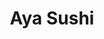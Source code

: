 ---
layout: place
title: Aya Sushi
permalink: /new-york/new-york/aya-sushi.html
stateAbbr: NY
stateName: New York
cityName: New York
seo:
  type: restaurant
  links: http://www.ayasushinewyork.com/
place_id: ChIJM3uuJq1ZwokRyQ7JC-KW_6w
photos:
  - name: >-
      places/ChIJM3uuJq1ZwokRyQ7JC-KW_6w/photos/AeeoHcIyLOcs42XM-31Evmv9XzulHePM565K2WKcOEcTjTQO_-52-vWfO7RV4C2SNo8n3n7VtcDKpCaeb_iQ2KrVTVat_fiD6oNvJeIbthiD4F7QUGUCj_9tybWs1HYuhUv4xOfMGpuue1AaFXRG6uVZsvf2n8IMJ_B-bsP2pIsWvB_hAGNoCkWoYr03T4k1FN7VKwInnERF8St-thodlb-wxNvy2ZFzP7UMXEI_0LVhi5x_9g8yw8_QmivD1pSeuDVlFgBUNhrDD0UWInmiTDKPnIjY62ZXr1bFjHEjsNkUIOKXpLRNSwGuZOELofBzIhNt_nXpCmIA2X_dyGtyEEQBtdBm4HWJ4HxPxWfXWnAA4dvhtZ3K2wQ3dzLTXYmrsaw8bnVoenz6Fz2TuhO6cuCWWf0aclf68DgFYYoF6jajs3FTE5DV
    widthPx: 4032
    heightPx: 3024
    authorAttributions:
      - displayName: Lenny Mauricio
        uri: https://maps.google.com/maps/contrib/102198218803852753632
        photoUri: >-
          https://lh3.googleusercontent.com/a-/ALV-UjW6v0k46hVlMP3T6747utqsPpLwgm0pkBJXa5hvpoHRZv3_S1Vw=s100-p-k-no-mo
    flagContentUri: >-
      https://www.google.com/local/imagery/report/?cb_client=maps_api_places.places_api&image_key=!1e10!2sCIHM0ogKEICAgIDut_vx9AE&hl=en-US
    googleMapsUri: >-
      https://www.google.com/maps/place//data=!3m4!1e2!3m2!1sCIHM0ogKEICAgIDut_vx9AE!2e10!4m2!3m1!1s0x89c259ad26ae7b33:0xacff96e20bc90ec9
  - name: >-
      places/ChIJM3uuJq1ZwokRyQ7JC-KW_6w/photos/AeeoHcLcjFb1aNX-yQoDWRSljEvUKEjD445a0u8jFkYaXlDqKcIt-tweSf3pu1c_hrTrXNiK3G1VAobGNhzkNkcjBPgcQoJ0RacJ87lWwlHQFWM6sxKYLP3Ri-ZA_K1SH6gag78jEwvAuKSnXjIJPFmtyl4cQzKiiVMHM_CtI2ymYGS9YXd7naaDEiGoEhbDjDssoCL7ykugColejihYv9zZ68eobpMkxebdXSIddBZChCFVd2tn8mw8mRfTgeNVDryyvDj8EZORDqoh_I3cUTcGhIpWxba5Nukh6rfXC5jmY3R3X38GYamVJkLOzSGn11FxMswBfnWVYMC68_dZZ4tYoFuO0NNtaYSWB4K9H8I-SjgV3PX0GIuGQMnJig3FlDvZsI5Sq8MMFnGQ4uwWfquqGj9VUI3HjFYecYH-CQ0-61Ek0g
    widthPx: 794
    heightPx: 1064
    authorAttributions:
      - displayName: Aymê Sena
        uri: https://maps.google.com/maps/contrib/110055916092652340465
        photoUri: >-
          https://lh3.googleusercontent.com/a-/ALV-UjUumLNgqYl5ZtshdJgsBikiB271YOjEIh-N9fkKwa6WHA-koi7x=s100-p-k-no-mo
    flagContentUri: >-
      https://www.google.com/local/imagery/report/?cb_client=maps_api_places.places_api&image_key=!1e10!2sCIHM0ogKEICAgICjzYekJQ&hl=en-US
    googleMapsUri: >-
      https://www.google.com/maps/place//data=!3m4!1e2!3m2!1sCIHM0ogKEICAgICjzYekJQ!2e10!4m2!3m1!1s0x89c259ad26ae7b33:0xacff96e20bc90ec9
  - name: >-
      places/ChIJM3uuJq1ZwokRyQ7JC-KW_6w/photos/AeeoHcLwpCTWkxEQJ-dcuEBj1R2zNMV0TQg5RW6uqIV0O8gpyT6kahijKWM1Vd-OlHN-CQtOqFwN8vj4B9xwx6B7kql0bQVmIdkqOIuZYV7Bcka84hElng9RqvVk42kHXZFc00hpDDG0Z5Z98IPVyTQG74Rr0vs8i4VtqA7h1Pj6Xd5mBqDPwg_uHsgCQvPksRoQZc4r96LbmAZd-q-O5xNCGcnyKYXvA_6UkgzI5Ol3v96a28C26VEEICz8zVKgzQnlGxdjydOsQ7XWsa1fvlFdTVPrCNHago6HTjGy8Iqi2uzdsRFmNv4NV4Tc_pMejQrJSw2EpZnfD4yYdGVo_SLYYXFTGtYttdP3lvGSJFPOT3AVe7s5K9HtdYcH-blpj5G3nVtGpZnsX-hjhTs86zsw46mCkNyqIzmMcSle5Ejcwhxcow
    widthPx: 2268
    heightPx: 4032
    authorAttributions:
      - displayName: Alek Lozan
        uri: https://maps.google.com/maps/contrib/103144385287016419237
        photoUri: >-
          https://lh3.googleusercontent.com/a-/ALV-UjWulbCTdpFkpiAOqHCQuTSvYqOLRQFDlJgbLVVluQSIDnDXiipb=s100-p-k-no-mo
    flagContentUri: >-
      https://www.google.com/local/imagery/report/?cb_client=maps_api_places.places_api&image_key=!1e10!2sCIHM0ogKEICAgIDejOviBQ&hl=en-US
    googleMapsUri: >-
      https://www.google.com/maps/place//data=!3m4!1e2!3m2!1sCIHM0ogKEICAgIDejOviBQ!2e10!4m2!3m1!1s0x89c259ad26ae7b33:0xacff96e20bc90ec9
  - name: >-
      places/ChIJM3uuJq1ZwokRyQ7JC-KW_6w/photos/AeeoHcLpSw6vQArjBzPrtn0R_D_5Q-zsx_tbz-JYVvU65qaLM0DL3jzcctENE22TMOS0o65czQK3JBTr6KPzbN0Rorj29KfZxE1GcOKA_vqG6Ns3GS-USB4EtzN7o87jOBW6_WhQZxGpWnatlMRdzVTr2epQfyvkMaby8yeY-9w-kybSMhxNOwT8ucOYGuUOIxjO8SiISOqtvQ23bACpDVCACvZ7AsUa7Ay491O1zZb0Uw628sYbvVTWAPMRPIDXxdkOynRdDs2EoQFQO4zcJn7a-ZNfvwLPuUaWMxpsK595jg4T7wiWSfhphhpni-jK2QEfbgbjqAbuhVzNayXBAa6yw9kinIC9cDFiZg9zytu7PjiG_HSAC5iQqHKnqgJLtkbrMsBzD_HOcPAp7E97GT7H6tNCpfWo9wKqTf5EFIm8UlHNoik5
    widthPx: 4032
    heightPx: 1960
    authorAttributions:
      - displayName: Dereje Hailu
        uri: https://maps.google.com/maps/contrib/108575574014845199832
        photoUri: >-
          https://lh3.googleusercontent.com/a-/ALV-UjUOJNoijh4ZR6qmjq8LoF3taxLXA-klo4a7UCnZcvORM2RuvedQSw=s100-p-k-no-mo
    flagContentUri: >-
      https://www.google.com/local/imagery/report/?cb_client=maps_api_places.places_api&image_key=!1e10!2sCIHM0ogKEICAgICsytv_gAE&hl=en-US
    googleMapsUri: >-
      https://www.google.com/maps/place//data=!3m4!1e2!3m2!1sCIHM0ogKEICAgICsytv_gAE!2e10!4m2!3m1!1s0x89c259ad26ae7b33:0xacff96e20bc90ec9
  - name: >-
      places/ChIJM3uuJq1ZwokRyQ7JC-KW_6w/photos/AeeoHcL8qXey5_puX8HzJ_alvnkw7vdWMWrphLXLh4mwNxzAO-FQuY8GvjuD0-vP0tegFUSOqSnwQhMdj7X7BuTEYr5xU7I8Qc-clhR9dnH-nUh4kk9EJq58dWMqxXOPBbAcDj90JWw4r4PnrGDwirs1BNiQ2l3cyIAwyeha0X1TP3E5jPvq_sUJTqzrau3dVoYkb0G7T-lYC7EJowBjKQWeDRdJnjIRvY_awcxV-bSclMpJxfZec_muWP_ZJMLowLNysDLZ8-K4yZ9NS_rNz7pN8kYyJ8edldtA69-iwLv2wOh5StX9qWbBtDJpeev_ExeB_FCWkmih92J8h2g1_4DMit_Hw5bRSoTu0cI1zgHk5e4xEBFi1-lTXftzZHD5PLu9lYf8SMQtsIt8KDa3WNXH_zERuW0vgU5CC2OubGj0lyH63ln8GM8Y1GMMB1KKIIaT
    widthPx: 2268
    heightPx: 4032
    authorAttributions:
      - displayName: B M
        uri: https://maps.google.com/maps/contrib/101364568736853823476
        photoUri: >-
          https://lh3.googleusercontent.com/a/ACg8ocIW2bblecD4LxVsWPJL5vx6o8LYoZ9KlulVLcQORGVDG_gSUg=s100-p-k-no-mo
    flagContentUri: >-
      https://www.google.com/local/imagery/report/?cb_client=maps_api_places.places_api&image_key=!1e10!2sCIABIhADycKzkCXwvmgBn5cADR82&hl=en-US
    googleMapsUri: >-
      https://www.google.com/maps/place//data=!3m4!1e2!3m2!1sCIABIhADycKzkCXwvmgBn5cADR82!2e10!4m2!3m1!1s0x89c259ad26ae7b33:0xacff96e20bc90ec9
  - name: >-
      places/ChIJM3uuJq1ZwokRyQ7JC-KW_6w/photos/AeeoHcJQcnllhr3XbmzD_Rno68Cd0-VN7tEd0a_yje9yBaKmukfZSqy08usYGktq5MOSUk4y4Xlo48aqMRXFiapv4DMBeI8w4GMyqpoEcCGXQF0jyFZcK-gjCZW7r_g5oaE11JuB62H16n7K82Zh2OAzI3gUlKOE8O8DL6LLbPTfKqJGUuQaJjkkrFFfYoyLnTSm4s8kdDklcVxblEiI-eEDundFvtSCVx7Kj4N2gLkGOQBE2FyrhV-FwdjzZACUt0s8FNQSk4wvPOx5PXBtGyt7dKgJu1bc50h9Sm3gBbODWXjwromDeDTDnSxNETdZBrnIXCFIAjWYMfovup8F9N6Mkc_DyUumfnc0_Tp2HdeCWMuNCeUo0-E5L-U0_7xGnG7R0t1SZtq7-6JtxuYPE201IkL8-F6ZoZcTtF5TpUXxvy1vzJvX
    widthPx: 3072
    heightPx: 4096
    authorAttributions:
      - displayName: Patrice Calvert
        uri: https://maps.google.com/maps/contrib/100211367441112704734
        photoUri: >-
          https://lh3.googleusercontent.com/a-/ALV-UjWdsAwH3OP_v6RDrckaT9HUJME6TtdiCCPKs11YGf7jR-RPuHU5=s100-p-k-no-mo
    flagContentUri: >-
      https://www.google.com/local/imagery/report/?cb_client=maps_api_places.places_api&image_key=!1e10!2sCIHM0ogKEICAgICj68mWgAE&hl=en-US
    googleMapsUri: >-
      https://www.google.com/maps/place//data=!3m4!1e2!3m2!1sCIHM0ogKEICAgICj68mWgAE!2e10!4m2!3m1!1s0x89c259ad26ae7b33:0xacff96e20bc90ec9
  - name: >-
      places/ChIJM3uuJq1ZwokRyQ7JC-KW_6w/photos/AeeoHcLAgR2_cAiBsnQLz9C9pOly3czUdZuH2kRK0sQr1f72ZdXp-DbXmmZ23KqvoxuQCrTF3efK4eLhI9fWcn62I55aNgf9l4qrC0mO-DoE3dQbpiKJMa0mAJ-JiKEoNPzsXBRifZ2Q11fzxQWjqW0lnXN5Y_2UwFdSdDkIqAp8j3Yti11RvRxd-1JH8DjBBY9zo9qPkZNNehQJIOg6pFImXhzzIYY3sRRoS0nMrJmE-vsphMVl6yJv2yVdhImGERb4JsCqUwvtsF7C0hir0LqEsfO9HobsPgSiy9RWrEgBWnzs7b9CAX4-9lmFyfsvHEWpQ2o4xcrGDMfM4ZGXduePJ-u-j9W7gYJs0SMMzWe5gCfPEF_bVJVlABjfNktQxCeeHc5bAAlWAXwU23XK_7mxMzgwmmGbxebQ3CzkmdD8pZ5nu_pT
    widthPx: 1280
    heightPx: 720
    authorAttributions:
      - displayName: S Ng
        uri: https://maps.google.com/maps/contrib/111033617568048894597
        photoUri: >-
          https://lh3.googleusercontent.com/a/ACg8ocLwv-3smRjwvV4yd2tF1H0x7bdNtK5AMIe80OnWGS7iGuCj7yMc=s100-p-k-no-mo
    flagContentUri: >-
      https://www.google.com/local/imagery/report/?cb_client=maps_api_places.places_api&image_key=!1e10!2sCIHM0ogKEICAgICRvvTfjgE&hl=en-US
    googleMapsUri: >-
      https://www.google.com/maps/place//data=!3m4!1e2!3m2!1sCIHM0ogKEICAgICRvvTfjgE!2e10!4m2!3m1!1s0x89c259ad26ae7b33:0xacff96e20bc90ec9
  - name: >-
      places/ChIJM3uuJq1ZwokRyQ7JC-KW_6w/photos/AeeoHcKYoEVIL9ORUyTEqIhuIRitGqnwCpJeVKNa4MO98t5zoW3pmAPOa9XrTWW22I79SlLxjmTj2UnO81V1HdK5ko20mCOi59K9la5qK-RVQ8gDjApPzZAIiMAJacwUc-TpKMeb2W0RJN-thiQYSjj0rh4bkSBZrFaZ4vzMjQ6XZBa1cMOnqPDqm-T16ZdZdWuzN3STAtZNwmC_zE-rdge09wU6mTjYWdRnfLKXaMkImvPdUzVpyjelPDXzKiBCriV_PyWDqnq9vf7zEHXnZ_Ewu7MjfS9vTE_5kDZTIttoEHJhqM1WmXqnxKdZjtLEnX6PVHQJRpJUe5-E1QMMI-HV4OZHVcPj2DXl98k3ChqJ7sqKNT2o8woxVdkheffTZ8L0vutVQrP5KXSis04J3WzWYP7Eh7x7AuEA1v8iQ86VGf6KfPPq
    widthPx: 3096
    heightPx: 4128
    authorAttributions:
      - displayName: Helene Plantier
        uri: https://maps.google.com/maps/contrib/116228854900151864138
        photoUri: >-
          https://lh3.googleusercontent.com/a-/ALV-UjXI7xH4NongkEpAswddJlodWPNeOS1EeE414kkZ0gaKzhLibNU=s100-p-k-no-mo
    flagContentUri: >-
      https://www.google.com/local/imagery/report/?cb_client=maps_api_places.places_api&image_key=!1e10!2sCIHM0ogKEICAgICh2oOy5gE&hl=en-US
    googleMapsUri: >-
      https://www.google.com/maps/place//data=!3m4!1e2!3m2!1sCIHM0ogKEICAgICh2oOy5gE!2e10!4m2!3m1!1s0x89c259ad26ae7b33:0xacff96e20bc90ec9
  - name: >-
      places/ChIJM3uuJq1ZwokRyQ7JC-KW_6w/photos/AeeoHcIos9e5acH8anjLSoFeECKkp3BBaLiI7cD36Qv1SRn_B2BFNB1_B9AFGhb1PhXdVvTGc4wpdKqpzfpjCc3TuwDFgq_AmFHRlhkkyUzQ-moG-6F8YO_SiYrxq6jtnUY5W9dYUrtZbf50XVP3mOge5Q0KtsDv7TSudW5QotIwYYkX3FmLRcNP5Nx_QqknyrRx33LsL082KLAuEPluBl2Zjkdba59f33Irr3-DoPPxWPirXEwSvn6yJyABxr8fS57nUrGiiiU_TJHKNl_D9lT5qBb5uQgl0k6tPRAZdMRsWHPQ6ZjR3cu-S3WQVkLD1G8ykHsPqZXbb26E7NKEe3r8LFgMYxGWVe-R21eEAqecXpi1_K77US9M5BVZkmceB5_XKhBZ3R_P_3M4lOR-0iHI3Xvtqznq6X3OZv8tjolEESX1mA
    widthPx: 4000
    heightPx: 3000
    authorAttributions:
      - displayName: MIN CHEOL KIM
        uri: https://maps.google.com/maps/contrib/109493924021662804311
        photoUri: >-
          https://lh3.googleusercontent.com/a-/ALV-UjUQkpPYIxXnJxND785o24oM6NVvpQMBVmX1T4Iyza8ONuEuQgMXuw=s100-p-k-no-mo
    flagContentUri: >-
      https://www.google.com/local/imagery/report/?cb_client=maps_api_places.places_api&image_key=!1e10!2sCIHM0ogKEICAgIDt96ehWA&hl=en-US
    googleMapsUri: >-
      https://www.google.com/maps/place//data=!3m4!1e2!3m2!1sCIHM0ogKEICAgIDt96ehWA!2e10!4m2!3m1!1s0x89c259ad26ae7b33:0xacff96e20bc90ec9
  - name: >-
      places/ChIJM3uuJq1ZwokRyQ7JC-KW_6w/photos/AeeoHcJDjvesho6vzeRxR1npxBPws7mxhNFCOWwNwPx8-fxBTGi47Fnki171xBhToJbvtJUA1CL60IZd57hWkcW3F2KNxEtFaPpn1SySyLwvPz8PRc1djijeDy0dvnqlo637PcHMG7G2AcP4J3NWysUn3nfNTSv3rLXaifZwaZ4qd9bR1yvLg1PSPuCkstI6WBREqNom7wiLCKqzmhDr3EajycseE76a816gCMpZCtWFXy7GDF2MgwEapEzTX7U9eZaR68ptinfOd1N48Y4TfXWskEa4YXAdgCuCx8DM0sxKPfPr7Oafov0Ss-T64K0ioEw77okF_ipWWYdbPrZDKm-AXwVm7DSW4zrJnA5_szKrmje4pFdiTZmpowCHfZDPKFYK9lpLpA3Gkd7shNGt6JC6gtChuacJH6k5aOxfxSrbbvvnZ36A
    widthPx: 4000
    heightPx: 3000
    authorAttributions:
      - displayName: MIN CHEOL KIM
        uri: https://maps.google.com/maps/contrib/109493924021662804311
        photoUri: >-
          https://lh3.googleusercontent.com/a-/ALV-UjUQkpPYIxXnJxND785o24oM6NVvpQMBVmX1T4Iyza8ONuEuQgMXuw=s100-p-k-no-mo
    flagContentUri: >-
      https://www.google.com/local/imagery/report/?cb_client=maps_api_places.places_api&image_key=!1e10!2sCIHM0ogKEICAgIDt96eh2AE&hl=en-US
    googleMapsUri: >-
      https://www.google.com/maps/place//data=!3m4!1e2!3m2!1sCIHM0ogKEICAgIDt96eh2AE!2e10!4m2!3m1!1s0x89c259ad26ae7b33:0xacff96e20bc90ec9
address: 314 W 39th St, New York, NY 10018, USA
street: 314 W 39th St
city: New York
state: NY
zip: '10018'
country: USA
neighborhood: null
latitude: '40.755486'
longitude: '-73.992178'
accessibility_options:
  wheelchairAccessibleParking: false
business_status: OPERATIONAL
name: Aya Sushi
google_maps_links:
  directionsUri: >-
    https://www.google.com/maps/dir//''/data=!4m7!4m6!1m1!4e2!1m2!1m1!1s0x89c259ad26ae7b33:0xacff96e20bc90ec9!3e0
  placeUri: https://maps.google.com/?cid=12465848191189323465
  writeAReviewUri: >-
    https://www.google.com/maps/place//data=!4m3!3m2!1s0x89c259ad26ae7b33:0xacff96e20bc90ec9!12e1
  reviewsUri: >-
    https://www.google.com/maps/place//data=!4m4!3m3!1s0x89c259ad26ae7b33:0xacff96e20bc90ec9!9m1!1b1
  photosUri: >-
    https://www.google.com/maps/place//data=!4m3!3m2!1s0x89c259ad26ae7b33:0xacff96e20bc90ec9!10e5
primary_type: Sushi Restaurant
opening_hours:
  regular: null
  current: null
secondary_opening_hours:
  regular:
    weekdayDescriptions: null
    type: null
  current:
    weekdayDescriptions: null
    type: null
phone: (212) 221-5849
price_level: PRICE_LEVEL_MODERATE
price_range: $10 &ndash; $20
rating: '4.3'
rating_count: 0
website: http://www.ayasushinewyork.com/
description: >-
  Discover Aya Sushi in New York, NY$$$Aya Sushi in New York, NY, offers a
  welcoming spot for enjoying fresh sushi and classic Japanese dishes in a cozy,
  efficient environment. This unassuming venue specializes in a range of
  familiar entrees and rolls, making it an ideal choice for those seeking
  authentic flavors without the fuss. With quick service and a focus on quality
  ingredients, it's perfect for diners looking for reliable Japanese cuisine in
  the bustling city. Whether you're in the mood for expertly prepared sushi or
  hearty options, this spot delivers a straightforward yet satisfying experience
  that appeals to locals and visitors alike.
generative_summary: >-
  Discover Aya Sushi in New York, NY$$$Aya Sushi in New York, NY, offers a
  welcoming spot for enjoying fresh sushi and classic Japanese dishes in a cozy,
  efficient environment. This unassuming venue specializes in a range of
  familiar entrees and rolls, making it an ideal choice for those seeking
  authentic flavors without the fuss. With quick service and a focus on quality
  ingredients, it's perfect for diners looking for reliable Japanese cuisine in
  the bustling city. Whether you're in the mood for expertly prepared sushi or
  hearty options, this spot delivers a straightforward yet satisfying experience
  that appeals to locals and visitors alike.
generative_disclosure: Summarized by AI using the Grok-3-Mini model.
reviews:
  - name: >-
      places/ChIJM3uuJq1ZwokRyQ7JC-KW_6w/reviews/ChZDSUhNMG9nS0VJQ0FnSURmNXRuWUt3EAE
    relativePublishTimeDescription: 3 months ago
    rating: 3
    text:
      text: >-
        Super basic kinda-Asian restaurant, with a nice staff making average
        sushi. I'm rating this against the best of the best, but let me be
        clear: I will frequent this place again. Around Times Square, the
        quality here is just good enough and the trust just good enough that I
        would rather eat here than most other $30-or-less meal places in Times
        Square. So I'm not sure how to rate this: four stars b/c of the
        comparison with the rest of Times Square, or three stars b/c of the
        comparison with, say, Long Island City?


        Anyway, get a roll, they're well-sized. I also got the seemingly silly
        tuna pizza. The crust does hold up but isn't that crunchy when taken
        out, so eat that one there.
      languageCode: en
    originalText:
      text: >-
        Super basic kinda-Asian restaurant, with a nice staff making average
        sushi. I'm rating this against the best of the best, but let me be
        clear: I will frequent this place again. Around Times Square, the
        quality here is just good enough and the trust just good enough that I
        would rather eat here than most other $30-or-less meal places in Times
        Square. So I'm not sure how to rate this: four stars b/c of the
        comparison with the rest of Times Square, or three stars b/c of the
        comparison with, say, Long Island City?


        Anyway, get a roll, they're well-sized. I also got the seemingly silly
        tuna pizza. The crust does hold up but isn't that crunchy when taken
        out, so eat that one there.
      languageCode: en
    authorAttribution:
      displayName: Syed Ashrafulla
      uri: https://www.google.com/maps/contrib/109064557960791093228/reviews
      photoUri: >-
        https://lh3.googleusercontent.com/a-/ALV-UjWmS0WN8YvyXCg6mBCPBQ5DRaZ_GOZqa-yx-cthzBQbuMJ0lSdkOQ=s128-c0x00000000-cc-rp-mo
    publishTime: '2025-01-06T05:23:19.736793Z'
    flagContentUri: >-
      https://www.google.com/local/review/rap/report?postId=ChZDSUhNMG9nS0VJQ0FnSURmNXRuWUt3EAE&d=17924085&t=1
    googleMapsUri: >-
      https://www.google.com/maps/reviews/data=!4m6!14m5!1m4!2m3!1sChZDSUhNMG9nS0VJQ0FnSURmNXRuWUt3EAE!2m1!1s0x89c259ad26ae7b33:0xacff96e20bc90ec9
  - name: >-
      places/ChIJM3uuJq1ZwokRyQ7JC-KW_6w/reviews/ChZDSUhNMG9nS0VJQ0FnTURBeGVMMFhnEAE
    relativePublishTimeDescription: 2 months ago
    rating: 3
    text:
      text: >-
        I liked AYA experience. Nice sushi when you crave a cozy place close to
        Times and Port Authority.


        Friendly staff!
      languageCode: en
    originalText:
      text: >-
        I liked AYA experience. Nice sushi when you crave a cozy place close to
        Times and Port Authority.


        Friendly staff!
      languageCode: en
    authorAttribution:
      displayName: Shima Rastgordani
      uri: https://www.google.com/maps/contrib/116082460125722880440/reviews
      photoUri: >-
        https://lh3.googleusercontent.com/a-/ALV-UjUAi3dTrHRvoUEjzAaU6qU2t4YvzC6hXEbeZRn61_fHps1ZK5c=s128-c0x00000000-cc-rp-mo-ba3
    publishTime: '2025-02-10T12:53:55.366170Z'
    flagContentUri: >-
      https://www.google.com/local/review/rap/report?postId=ChZDSUhNMG9nS0VJQ0FnTURBeGVMMFhnEAE&d=17924085&t=1
    googleMapsUri: >-
      https://www.google.com/maps/reviews/data=!4m6!14m5!1m4!2m3!1sChZDSUhNMG9nS0VJQ0FnTURBeGVMMFhnEAE!2m1!1s0x89c259ad26ae7b33:0xacff96e20bc90ec9
  - name: >-
      places/ChIJM3uuJq1ZwokRyQ7JC-KW_6w/reviews/ChZDSUhNMG9nS0VJQ0FnSUNYaWNIYkZBEAE
    relativePublishTimeDescription: 5 months ago
    rating: 3
    text:
      text: >-
        An okay place for an asian food visit. The reason I said 'asian', not
        japanese, because the main entree seems to have a mix of
        thai/chinese/japanese food.


        It has reasonable price and close by the Port of Authority enough that
        you can stop by for a quick meal before departure.
      languageCode: en
    originalText:
      text: >-
        An okay place for an asian food visit. The reason I said 'asian', not
        japanese, because the main entree seems to have a mix of
        thai/chinese/japanese food.


        It has reasonable price and close by the Port of Authority enough that
        you can stop by for a quick meal before departure.
      languageCode: en
    authorAttribution:
      displayName: Pitipat Wongsittikan
      uri: https://www.google.com/maps/contrib/113216533829705099157/reviews
      photoUri: >-
        https://lh3.googleusercontent.com/a-/ALV-UjURjwyDrcnEIqjEwfLEaQOu8jpDvrZBwE5r207ltiD5EABZhX_1=s128-c0x00000000-cc-rp-mo-ba4
    publishTime: '2024-10-17T23:10:14.382001Z'
    flagContentUri: >-
      https://www.google.com/local/review/rap/report?postId=ChZDSUhNMG9nS0VJQ0FnSUNYaWNIYkZBEAE&d=17924085&t=1
    googleMapsUri: >-
      https://www.google.com/maps/reviews/data=!4m6!14m5!1m4!2m3!1sChZDSUhNMG9nS0VJQ0FnSUNYaWNIYkZBEAE!2m1!1s0x89c259ad26ae7b33:0xacff96e20bc90ec9
  - name: >-
      places/ChIJM3uuJq1ZwokRyQ7JC-KW_6w/reviews/ChZDSUhNMG9nS0VJQ0FnTUNnc28tUkl3EAE
    relativePublishTimeDescription: a month ago
    rating: 4
    text:
      text: >-
        I recently visited Aya Sushi and was blown away by their signature
        assorted sushi and sashimi platter. Each bite was a delightful explosion
        of fresh, meticulously crafted flavor. I loved the modern ambiance and
        attentive service. It exceeded my expectations and left me with a truly
        remarkable experience.
      languageCode: en
    originalText:
      text: >-
        I recently visited Aya Sushi and was blown away by their signature
        assorted sushi and sashimi platter. Each bite was a delightful explosion
        of fresh, meticulously crafted flavor. I loved the modern ambiance and
        attentive service. It exceeded my expectations and left me with a truly
        remarkable experience.
      languageCode: en
    authorAttribution:
      displayName: Yugesh Baral
      uri: https://www.google.com/maps/contrib/110753347591185131000/reviews
      photoUri: >-
        https://lh3.googleusercontent.com/a-/ALV-UjXAZ4DJksGtGfn6NfdE_rQCVUDfB3NZoKU6pcjciuEjk2FY3-Z9=s128-c0x00000000-cc-rp-mo-ba4
    publishTime: '2025-02-15T18:32:20.183623Z'
    flagContentUri: >-
      https://www.google.com/local/review/rap/report?postId=ChZDSUhNMG9nS0VJQ0FnTUNnc28tUkl3EAE&d=17924085&t=1
    googleMapsUri: >-
      https://www.google.com/maps/reviews/data=!4m6!14m5!1m4!2m3!1sChZDSUhNMG9nS0VJQ0FnTUNnc28tUkl3EAE!2m1!1s0x89c259ad26ae7b33:0xacff96e20bc90ec9
  - name: >-
      places/ChIJM3uuJq1ZwokRyQ7JC-KW_6w/reviews/ChdDSUhNMG9nS0VJQ0FnSUNBdDl6b3dnRRAB
    relativePublishTimeDescription: 7 years ago
    rating: 3
    text:
      text: >-
        This place is small but serves perfectly acceptable Sushi. The Miso was
        tasty and the Sushi selection was good. I wasn't overawed but I did
        enjoy the food. It is very close to the Hilton Hampton Inn. If you are
        looking for a reasonably priced meal fairly close to Penn station and
        Times Square then this is a good choice.
      languageCode: en
    originalText:
      text: >-
        This place is small but serves perfectly acceptable Sushi. The Miso was
        tasty and the Sushi selection was good. I wasn't overawed but I did
        enjoy the food. It is very close to the Hilton Hampton Inn. If you are
        looking for a reasonably priced meal fairly close to Penn station and
        Times Square then this is a good choice.
      languageCode: en
    authorAttribution:
      displayName: Sushila Nair
      uri: https://www.google.com/maps/contrib/100725187724454311858/reviews
      photoUri: >-
        https://lh3.googleusercontent.com/a-/ALV-UjVbSQfaMj8h9AjwB6SecMvp-KQM9muc8RQVkSuOk8yYMaZRxzSt=s128-c0x00000000-cc-rp-mo-ba4
    publishTime: '2017-06-26T21:49:49.925Z'
    flagContentUri: >-
      https://www.google.com/local/review/rap/report?postId=ChdDSUhNMG9nS0VJQ0FnSUNBdDl6b3dnRRAB&d=17924085&t=1
    googleMapsUri: >-
      https://www.google.com/maps/reviews/data=!4m6!14m5!1m4!2m3!1sChdDSUhNMG9nS0VJQ0FnSUNBdDl6b3dnRRAB!2m1!1s0x89c259ad26ae7b33:0xacff96e20bc90ec9
review_summary: >-
  What Visitors Are Saying$$$Visitors often praise Aya Sushi for its convenient
  location near busy hubs, making it a go-to for a quick and affordable bite of
  Japanese fare. Many note the friendly service and well-sized portions that hit
  the spot without overwhelming the wallet, especially for rolls and simple
  entrees. While some feedback suggests the food is more on the basic side
  compared to upscale spots, it's frequently appreciated for its reliable taste
  and value, ideal for a casual meal on the go. Overall, it's seen as a solid
  option for anyone craving sushi in a relaxed setting, with positive mentions
  of the welcoming atmosphere keeping the experience enjoyable.
review_disclosure: Summarized by AI using the Grok-3-Mini model.
parking_options:
  valetParking: false
payment_options:
  acceptsCreditCards: true
  acceptsDebitCards: true
  acceptsCashOnly: false
  acceptsNfc: true
allow_dogs: null
curbside_pickup: null
delivery: false
dine_in: true
good_for_children: null
good_for_groups: null
good_for_sports: false
live_music: false
menu_for_children: false
outdoor_seating: false
reservable: true
restroom: null
serves_beer: true
serves_breakfast: false
serves_brunch: false
serves_cocktails: null
serves_coffee: false
serves_dinner: true
serves_dessert: true
serves_lunch: true
serves_vegetarian_food: null
serves_wine: true
takeout: true
update_category: pro
places_description: >-
  Tiny, unadorned sushi place also preparing a long menu of familiar Japanese
  entrees.

---